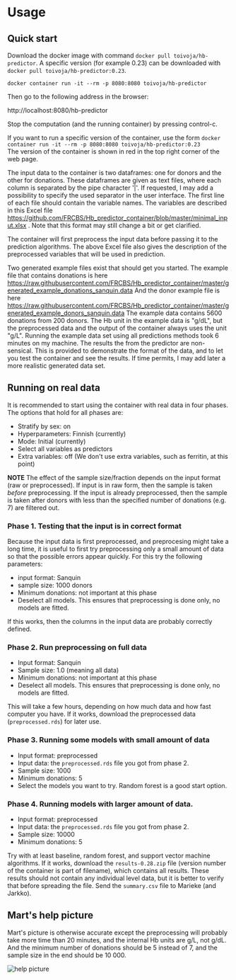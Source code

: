 # Usage

## Quick start

Download
the docker image with command `docker pull toivoja/hb-predictor`.
A specific version (for example 0.23) can be downloaded with `docker pull toivoja/hb-predictor:0.23`.

```docker container run -it --rm -p 8080:8080 toivoja/hb-predictor```  

Then go to the following address in the browser:

http://localhost:8080/hb-predictor

Stop the computation (and the running container) by pressing control-c.

If you want to run a specific version of the container, use the form
```docker container run -it --rm -p 8080:8080 toivoja/hb-predictor:0.23```  
The version of the container is shown in red in the top right corner of the web page.

The input data to the container is two dataframes: one for donors and the other for donations.
These dataframes are given as text files, where each column is separated by the pipe character '|'.
If requested, I may add a possibility to specify the used separator in the user interface.
The first line of each file should contain the variable names. The variables are described
in this Excel file https://github.com/FRCBS/Hb_predictor_container/blob/master/minimal_input.xlsx . 
Note that this format may still change a bit or get clarified.

The container will first preprocess the input data before passing it to the prediction algorithms. The above
Excel file also gives the description of the preprocessed variables that will be used in prediction.

Two generated example files exist that should get you started. The example file that contains donations is here
https://raw.githubusercontent.com/FRCBS/Hb_predictor_container/master/generated_example_donations_sanquin.data
And the donor example file is here https://raw.githubusercontent.com/FRCBS/Hb_predictor_container/master/generated_example_donors_sanquin.data
The example data contains 5600 donations from 200 donors. The Hb unit in the example data is "g/dL", but the
preprocessed data and the output of the container always uses the unit "g/L".
Running the example data set using all predictions methods
took 6 minutes on my machine. The results the from the predictor are non-sensical.
This is provided to demonstrate the format of the data, and to let you test the container and see the results.
If time permits, I may add later a more realistic generated data set.

## Running on real data

It is recommended to start using the container with real data in four phases. The options that hold for all phases are:

* Stratify by sex: on
* Hyperparameters: Finnish (currently)
* Mode: Initial (currently)
* Select all variables as predictors
* Extra variables: off (We don't use extra variables, such as ferritin, at this point)

**NOTE** The effect of the sample size/fraction depends on the input format (raw or preprocessed). If input is in raw form, then the sample is taken *before* preprocessing. If the input is already preprocessed, then the sample is taken after donors with less than the specified number of donations (e.g. 7) are filtered out. 

### Phase 1. Testing that the input is in correct format

Because the input data is first preprocessed, and preprocesing might take a long time, it is useful to first try preprocessing only a small amount of data so that the possible errors appear quickly. For this try the following parameters:

* input format: Sanquin
* sample size: 1000 donors
* Minimum donations: not important at this phase
* Deselect all models. This ensures that preprocessing is done only, no models are fitted.

If this works, then the columns in the input data are probably correctly defined.

### Phase 2. Run preprocessing on full data

* Input format: Sanquin
* Sample size: 1.0 (meaning all data)
* Minimum donations: not important at this phase
* Deselect all models. This ensures that preprocessing is done only, no models are fitted.

This will take a few hours, depending on how much data and how fast computer you have.
If it works, download the preprocessed data (`preprocessed.rds`) for later use.

### Phase 3. Running some models with small amount of data

* Input format: preprocessed
* Input data: the `preprocessed.rds` file you got from phase 2.
* Sample size: 1000
* Minimum donations: 5
* Select the models you want to try. Random forest is a good start option.

### Phase 4. Running models with larger amount of data.

* Input format: preprocessed
* Input data: the `preprocessed.rds` file you got from phase 2.
* Sample size: 10000
* Minimum donations: 5

Try with at least baseline, random forest, and support vector machine algorithms. If it works, download the `results-0.28.zip` file (version number of the container is part of filename), which contains all results. These results should not contain any individual level data, but it is better to verify that before spreading the file. Send the `summary.csv` file to Marieke (and Jarkko).

## Mart's help picture

Mart's picture is otherwise accurate except the preprocessing will probably take more time than 20 minutes, and the internal Hb units are g/L, not g/dL. And the minimum number of donations should be 5 instead of 7, and the sample size in the end should be 10 000.

![help picture](help.png)


